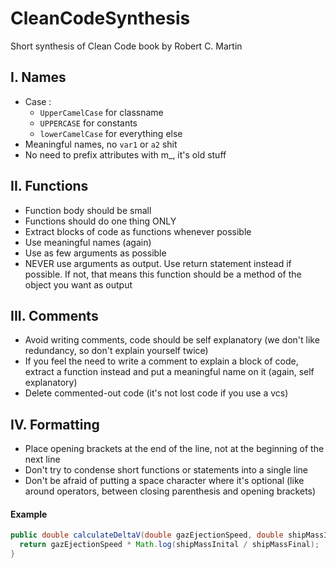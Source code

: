 # CleanCodeSynthesis
Short synthesis of Clean Code book by Robert C. Martin

## I. Names
* Case :
  - `UpperCamelCase` for classname
  - `UPPERCASE` for constants
  - `lowerCamelCase` for everything else
* Meaningful names, no `var1` or `a2` shit
* No need to prefix attributes with m_, it's old stuff

## II. Functions
* Function body should be small
* Functions should do one thing ONLY
* Extract blocks of code as functions whenever possible
* Use meaningful names (again)
* Use as few arguments as possible
* NEVER use arguments as output. Use return statement instead if possible. If not, that means this function should be a method of the object you want as output

## III. Comments
* Avoid writing comments, code should be self explanatory (we don't like redundancy, so don't explain yourself twice)
* If you feel the need to write a comment to explain a block of code, extract a function instead and put a meaningful name on it (again, self explanatory)
* Delete commented-out code (it's not lost code if you use a vcs)

## IV. Formatting
* Place opening brackets at the end of the line, not at the beginning of the next line
* Don't try to condense short functions or statements into a single line
* Don't be afraid of putting a space character where it's optional (like around operators, between closing parenthesis and opening brackets)

#### Example
```java
public double calculateDeltaV(double gazEjectionSpeed, double shipMassInital, double shipMassFinal) {
  return gazEjectionSpeed * Math.log(shipMassInital / shipMassFinal);
}
```
